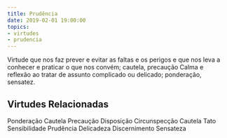 ```yaml
---
title: Prudência
date: 2019-02-01 19:00:00
topics: 
- virtudes
- prudencia
---
```


Virtude que nos faz prever e evitar as faltas e os perigos e que nos leva a conhecer e praticar o que nos convém; cautela, precaução
Calma e reflexão ao tratar de assunto complicado ou delicado; ponderação, sensatez.

## Virtudes Relacionadas
Ponderação
Cautela
Precaução
Disposição
Circunspecção
Cautela
Tato
Sensibilidade
Prudência
Delicadeza
Discernimento
Sensateza
